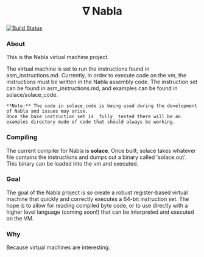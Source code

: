 
<center> <h1> <b> ∇ Nabla </b> </h1> </center>

[![Build Status](https://travis-ci.com/bosley/nabla.svg?branch=master)](https://travis-ci.com/bosley/nabla)

### About
This is the Nabla virtual machine project. 

The virtual machine is set to run the instructions found in asm_instructions.md. Currently, in order to execute code on the vm, the instructions must be written in the Nabla assembly code. The instruction set can be found in asm_instructions.md, and examples can be found in solace/solace_code. 

    **Note:** The code in solace_code is being used during the development of Nabla and issues may arise. 
    Once the base instruction set is _fully_ tested there will be an examples directory made of code that should always be working. 

### Compiling

The current compiler for Nabla is **solace**. Once built, solace takes whatever file contains the instructions and dumps out a binary called 'solace.out'. This binary can be loaded into the vm and executed. 

### Goal

The goal of the Nabla project is so create a robust register-based virtual machine that quickly and correctly executes a 64-bit instruction set. The hope is to allow for reading compiled byte code, or to use directly with a higher level language (coming soon!) that can be interpreted and executed on the VM. 

### Why

Because virtual machines are interesting. 